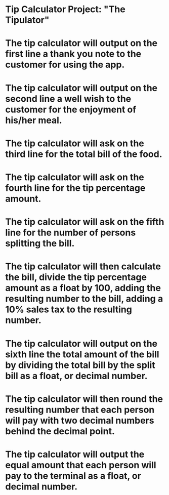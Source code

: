 # Tip Calculator Project: "The Tipulator"

# The tip calculator will output on the first line a thank you note to the customer for using the app.

# The tip calculator will output on the second line a well wish to the customer for the enjoyment of his/her meal.

# The tip calculator will ask on the third line for the total bill of the food.

# The tip calculator will ask on the fourth line for the tip percentage amount.

# The tip calculator will ask on the fifth line for the number of persons splitting the bill.

# The tip calculator will then calculate the bill, divide the tip percentage amount as a float by 100, adding the resulting number to the bill, adding a 10% sales tax to the resulting number.

# The tip calculator will output on the sixth line the total amount of the bill by dividing the total bill by the split bill as a float, or decimal number.

# The tip calculator will then round the resulting number that each person will pay with two decimal numbers behind the decimal point.

# The tip calculator will output the equal amount that each person will pay to the terminal as a float, or decimal number.